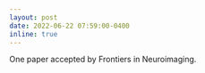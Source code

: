 ```yaml
---
layout: post
date: 2022-06-22 07:59:00-0400
inline: true
---
```


One paper accepted by Frontiers in Neuroimaging.
